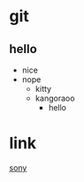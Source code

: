 # git
## hello
- nice
- nope
  - kitty
  - kangoraoo
    - hello
# link
[sony]("www.w3schools.com")
